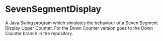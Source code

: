 # SevenSegmentDisplay
A Java Swing program which simulates the behaviour of a Seven Segment Display Upper Counter.
For the Down Counter version goes to the Down Counter branch in the repository.
